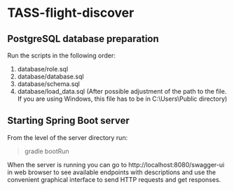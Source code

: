 # TASS-flight-discover

## PostgreSQL database preparation

Run the scripts in the following order:
1. database/role.sql
2. database/database.sql
3. database/schema.sql
4. database/load_data.sql (After possible adjustment of the path to the file. If you are using Windows, this file has to be in C:\Users\Public directory)

## Starting Spring Boot server

From the level of the server directory run:
> gradle bootRun

When the server is running you can go to http://localhost:8080/swagger-ui in web browser to see available endpoints with descriptions and use the convenient graphical interface to send HTTP requests and get responses.

